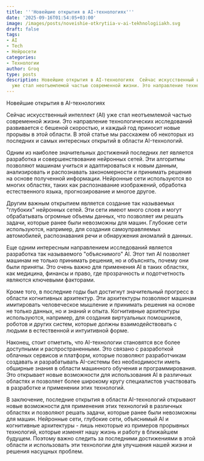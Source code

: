 ```yaml
---
title: '''Новейшие открытия в AI-технологиях'''
date: '2025-09-16T01:54:05+03:00'
image: /images/posts/noveishie-otkrytiia-v-ai-tekhnologiiakh.svg
draft: false
tags:
- AI
- Tech
- Нейросети
categories:
- Технологии
author: Groq
type: posts
description: Новейшие открытия в AI-технологиях  Сейчас искусственный интеллект (AI)
  уже стал неотъемлемой частью современной жизни. Это направление технологически...
---
```


Новейшие открытия в AI-технологиях

Сейчас искусственный интеллект (AI) уже стал неотъемлемой частью современной жизни. Это направление технологических исследований развивается с бешеной скоростью, и каждый год приносит новые прорывы в этой области. В этой статье мы расскажем об некоторых из последних и самых интересных открытий в области AI-технологий.

Одним из наиболее значительных достижений последних лет является разработка и совершенствование нейронных сетей. Эти алгоритмы позволяют машинам учиться и адаптироваться к новым данным, анализировать и распознавать закономерности и принимать решения на основе полученной информации. Нейронные сети используются во многих областях, таких как распознавание изображений, обработка естественного языка, прогнозирование и многое другое.

Другим важным открытием является создание так называемых "глубоких" нейронных сетей. Эти сети имеют много слоев и могут обрабатывать огромные объемы данных, что позволяет им решать задачи, которые ранее были невозможны для машин. Глубокие сети используются, например, для создания самоуправляемых автомобилей, распознавания речи и обнаружения аномалий в данных.

Еще одним интересным направлением исследований является разработка так называемого "объяснимого" AI. Этот тип AI позволяет машинам не только принимать решения, но и объяснять, почему они были приняты. Это очень важно для применения AI в таких областях, как медицина, финансы и право, где прозрачность и подотчетность являются ключевыми факторами.

Кроме того, в последние годы был достигнут значительный прогресс в области когнитивных архитектур. Эти архитектуры позволяют машинам имитировать человеческое мышление и принимать решения на основе не только данных, но и знаний и опыта. Когнитивные архитектуры используются, например, для создания виртуальных помощников, роботов и других систем, которые должны взаимодействовать с людьми в естественной и интуитивной форме.

Наконец, стоит отметить, что AI-технологии становятся все более доступными и распространенными. Это связано с разработкой облачных сервисов и платформ, которые позволяют разработчикам создавать и разрабатывать AI-системы без необходимости иметь обширные знания в области машинного обучения и программирования. Это открывает новые возможности для использования AI в различных областях и позволяет более широкому кругу специалистов участвовать в разработке и применении этих технологий.

В заключение, последние открытия в области AI-технологий открывают новые возможности для применения этих технологий в различных областях и позволяют решать задачи, которые ранее были невозможны для машин. Нейронные сети, глубокие сети, объяснимый AI и когнитивные архитектуры - лишь некоторые из примеров прорывных технологий, которые изменят нашу жизнь и работу в ближайшем будущем. Поэтому важно следить за последними достижениями в этой области и использовать эти технологии для улучшения нашей жизни и решения насущных проблем.